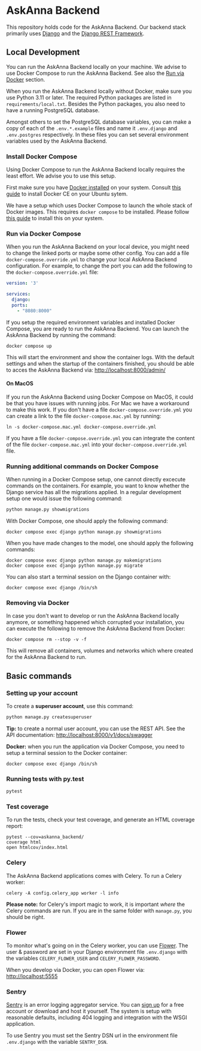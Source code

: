 # AskAnna Backend

This repository holds code for the AskAnna Backend. Our backend stack primarily uses
[Django](https://www.djangoproject.com/) and the [Django REST Framework](https://www.django-rest-framework.org/).

## Local Development

You can run the AskAnna Backend locally on your machine. We advise to use Docker Compose to run the AskAnna Backend.
See also the [Run via Docker](#run-via-docker-compose) section.

When you run the AskAnna Backend locally without Docker, make sure you use Python 3.11 or later. The required Python
packages are listed in `requirements/local.txt`. Besides the Python packages, you also need to have a running
PostgreSQL database.

Amongst others to set the PostgreSQL database variables, you can make a copy of each of the `.env.*.example` files
and name it `.env.django` and `.env.postgres` respectively. In these files you can set several environment variables
used by the AskAnna Backend.

### Install Docker Compose

Using Docker Compose to run the AskAnna Backend locally requires the least effort. We advise you to use this setup.

First make sure you have [Docker installed](https://docs.docker.com/engine/install/) on your system. Consult
[this guide](https://docs.docker.com/install/linux/docker-ce/ubuntu/) to install Docker CE on your Ubuntu sytem.

We have a setup which uses Docker Compose to launch the whole stack of Docker images. This requires `docker compose`
to be installed. Please follow [this guide](https://docs.docker.com/compose/install/) to install this on your system.

### Run via Docker Compose

When you run the AskAnna Backend on your local device, you might need to change the linked ports or maybe some other
config. You can add a file `docker-compose.override.yml` to change your local AskAnna Backend configuration. For
example, to change the port you can add the following to the `docker-compose.override.yml` file:

```yaml
version: '3'

services:
  django:
  ports:
    - "8080:8000"
```

If you setup the required environment variables and installed Docker Compose, you are ready to run the AskAnna
Backend. You can launch the AskAnna Backend by running the command:

```shell
docker compose up
```

This will start the environment and show the container logs. With the default settings and when the startup of the
containers finished, you should be able to acces the AskAnna Backend via:
[http://localhost:8000/admin/](http://localhost:8000/admin/)

#### On MacOS

If you run the AskAnna Backend using Docker Compose on MacOS, it could be that you have issues with running jobs.
For Mac we have a workaround to make this work. If you don't have a file `docker-compose.override.yml` you can create
a link to the file `docker-compose.mac.yml` by running:

```shell
ln -s docker-compose.mac.yml docker-compose.override.yml
```

If you have a file `docker-compose.override.yml` you can integrate the content of the file `docker-compose.mac.yml`
into your `docker-compose.override.yml` file.

### Running additional commands on Docker Compose

When running in a Docker Compose setup, one cannot directly excecute commands on the containers. For example, you want
to know whether the Django service has all the migrations applied. In a regular development setup one would issue the
following command:

```python
python manage.py showmigrations
```

With Docker Compose, one should apply the following command:

```shell
docker compose exec django python manage.py showmigrations
```

When you have made changes to the model, one should apply the following commands:

```shell
docker compose exec django python manage.py makemigrations
docker compose exec django python manage.py migrate
```

You can also start a terminal session on the Django container with:

```shell
docker compose exec django /bin/sh
```

### Removing via Docker

In case you don't want to develop or run the AskAnna Backend locally anymore, or something happened which corrupted
your installation, you can execute the following to remove the AskAnna Backend from Docker:

```shell
docker compose rm --stop -v -f
```

This will remove all containers, volumes and networks which where created for the AskAnna Backend to run.

## Basic commands

### Setting up your account

To create a **superuser account**, use this command:

```python
python manage.py createsuperuser
```

**Tip:** to create a normal user account, you can use the REST API. See the API documentation:
[http://localhost:8000/v1/docs/swagger](http://localhost:8000/v1/docs/swagger)

**Docker:** when you run the application via Docker Compose, you need to setup a terminal session to the Docker
container:

```shell
docker compose exec django /bin/sh
```

### Running tests with py.test

```python
pytest
```

### Test coverage

To run the tests, check your test coverage, and generate an HTML coverage report:

```shell
pytest --cov=askanna_backend/
coverage html
open htmlcov/index.html
```

### Celery

The AskAnna Backend applications comes with Celery. To run a Celery worker:

```shell
celery -A config.celery_app worker -l info
```

**Please note:** for Celery's import magic to work, it is important *where* the Celery commands are run. If you are in
the same folder with `manage.py`, you should be right.

### Flower

To monitor what's going on in the Celery worker, you can use [Flower](https://flower.readthedocs.io/en/latest/). The
user & password are set in your Django environment file `.env.django` with the variables `CELERY_FLOWER_USER` and
`CELERY_FLOWER_PASSWORD`.

When you develop via Docker, you can open Flower via: [http://localhost:5555](http://localhost:5555)

### Sentry

[Sentry](https://sentry.io/) is an error logging aggregator service. You can [sign up](https://sentry.io/signup/) for
a free account or download and host it yourself. The system is setup with reasonable defaults, including 404 logging
and integration with the WSGI application.

To use Sentry you must set the Sentry DSN url in the environment file `.env.django` with the variable `SENTRY_DSN`.
